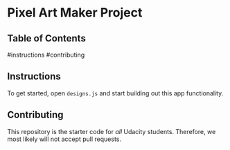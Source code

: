 # Pixel Art Maker Project

## Table of Contents

#instructions
#contributing

## Instructions

To get started, open `designs.js` and start building out this app functionality.


## Contributing

This repository is the starter code for _all_ Udacity students. Therefore, we most likely will not accept pull requests.

